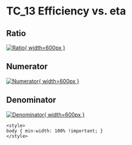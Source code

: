 # TC_13 Efficiency vs. eta

## Ratio

[![Ratio](../mtv/var/TC_13_eff_eta.png){ width=600px }](../mtv/var/TC_13_eff_eta.pdf)

## Numerator

[![Numerator](../mtv/num/TC_13_eff_eta_num.png){ width=600px }](../mtv/num/TC_13_eff_eta_num.pdf)

## Denominator

[![Denominator](../mtv/den/TC_13_eff_eta_den.png){ width=600px }](../mtv/den/TC_13_eff_eta_den.pdf)


``` {=html}
<style>
body { min-width: 100% !important; }
</style>
```
